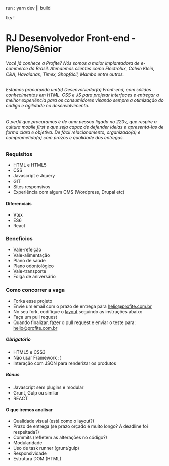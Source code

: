 run :  yarn dev || build

tks !

# RJ Desenvolvedor Front-end - Pleno/Sênior

###### Você já conhece a Profite? Nós somos a maior implantadora de e-commerce do Brasil. Atendemos clientes como Electrolux, Calvin Klein, C&A, Havaianas, Timex, Shopfácil, Mambo entre outros.

###### Estamos procurando um(a) Desenvolvedor(a) Front-end, com sólidos conhecimentos em HTML. CSS e JS para projetar interfaces e entregar a melhor experiência para os consumidores visando sempre a otimização do código e agilidade no desenvolvimento.

###### O perfil que procuramos é de uma pessoa ligada no 220v, que respire a cultura mobile first e que seja capaz de defender ideias e apresentá-las de forma clara e objetiva. De fácil relacionamento, organizado(a) e comprometido(a) com prazos e qualidade das entregas.


### Requisitos
* HTML e HTML5
* CSS
* Javascript e Jquery
* GIT
* Sites responsivos
* Experiência com algum CMS (Wordpress, Drupal etc)

#### Diferenciais
* Vtex
* ES6
* React


### Benefícios
*  Vale-refeição
*  Vale-alimentação
*  Plano de saúde
*  Plano odontológico
*  Vale-transporte
*  Folga de aniversário


### Como concorrer a vaga
* Forka esse projeto
* Envie um email com o prazo de entrega para helio@profite.com.br
* No seu fork, codifique o [layout](https://www.figma.com/file/BOZqx8uK9NQ9IxbhVhyung96/Profit-e---Teste-de-Layout?node-id=0%3A1) seguindo as instruções abaixo
* Faça um pull request
* Quando finalizar, fazer o pull request e enviar o teste para: helio@profite.com.br

##### Obrigatório
* HTML5 e CSS3
* Não usar Framework :(
* Interação com JSON para renderizar os produtos

##### Bônus
* Javascript sem plugins e modular
* Grunt, Gulp ou similar
* REACT

#### O que iremos analisar
* Qualidade visual (está como o layout?)
* Prazo de entrega (se prazo orçado é muito longo? A deadline foi respeitada?)
* Commits (refletem as alterações no código?)
* Modularidade
* Uso de task runner (grunt/gulp)
* Responsividade
* Estrutura DOM (HTML)
